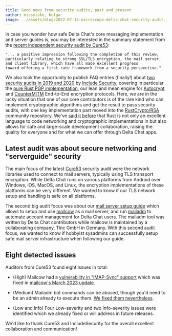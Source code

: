 ```yaml
---
title: Good news from security audits, past and present
author: missytake, holga
image: ../assets/blog/2022-07-14-microscope-delta-chat-security-audit.jpg
---
```


In case you wonder how safe Delta Chat's core messaging implementation and server guides is, 
you may be interested in the summary statement 
from the [recent independent security audit by Cure53](../assets/blog/MER-01-report.pdf):

    "... a positive impression following the completion of this review, 
    particularly relating to strong SSL/TLS encryption, the mail server, 
    and client library, which have all made excellent progress 
    toward offering a first-rate framework from a security perspective."

We also took the opportunity to publish FAQ entries (finally!) about [two security audits in 2019 and 2020](help#was-delta-chat-independently-audited-for-security-vulnerabilities) by [Include Security](https://includesecurity.com), 
covering in particular the [pure Rust PGP implementation](https://crates.io/crates/pgp), 
our lean and mean engine for [Autocrypt](https://autocrypt.org) 
and [CounterMITM](https://countermitm.readthedocs.io/en/latest/new.html) 
End-to-End encryption protocols. 
Here, we are in the lucky situation that one of our core contributors is of the rare kind
who can implement cryptographic algorithms and get the result to pass security audits, 
with one key implementation part moved into the [RustCrypto/RSA](https://github.com/RustCrypto/RSA)
community repository. 
We've [said it before](2022-12-15-uidevjob#our-rust-core-architecture-tm-and-its-ui-bindings) 
that Rust is not only an excellent language to code networking and cryptographic implementations in
but also allows for safe and large-scale development collaboration, 
raising the quality for everyone and for what we can offer through Delta Chat apps. 

## Latest audit was about secure networking and "serverguide" security

The main focus of the latest [Cure53](https://cure53.de) security audit
were the network libraries used to connect to mail servers,
typically using TLS transport encryption.
While Delta Chat runs on various platforms
from Android over Windows, iOS, MacOS, and Linux,
the encryption implementations of these platforms can be very different.
We wanted to know if our TLS network setup and handling is safe on all platforms. 

The second big audit focus was about our [mail server setup guide](serverguide)
which allows to setup and use [mailcow](https://mailcow.email) as a mail server,
and run [mailadm](https://mailadm.readthedocs.io) to automate account management for Delta Chat users.
The mailadm tool was written by Delta Chat contributors while mailcow is maintained by 
a collaborating company, Tinc GmbH in Germany. 
With this second audit focus, we wanted to know if hobbyist sysadmins 
can successfully setup safe mail server infrastructure when following our guide.

## Eight detected issues

Auditors from Cure53 found eight issues in total: 

- (High) Mailcow had a [vulnerability in "IMAP-Sync" support](https://github.com/mailcow/mailcow-dockerized/security/advisories/GHSA-3j2f-wf52-cjg7)
  which was fixed in [mailcow's March 2023 update](https://github.com/mailcow/mailcow-dockerized/releases/tag/2023-03).

- (Medium) Mailadm bot commands can be abused, 
  though you'd need to be an admin already to execute them.
  [We fixed them nevertheless](https://github.com/deltachat/mailadm/pull/110). 

- (Low and Info) Four Low-severity and two Info-severity issues were identified 
  which we already fixed or will address in future releases. 

We'd like to thank Cure53 and IncludeSecurity for the overall excellent collaboration and communication!
